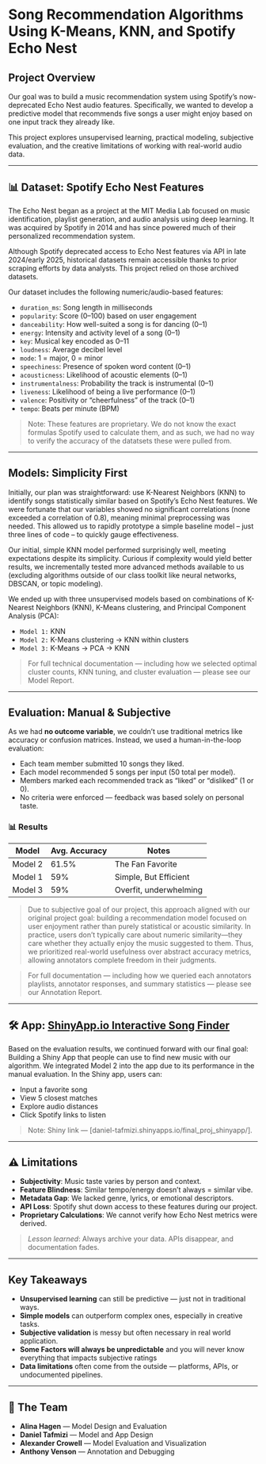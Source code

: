 
<!-- README.md is generated from README.Rmd. Please edit that file -->

# Song Recommendation Algorithms Using K-Means, KNN, and Spotify Echo Nest

## Project Overview

Our goal was to build a music recommendation system using Spotify’s
now-deprecated Echo Nest audio features. Specifically, we wanted to
develop a predictive model that recommends five songs a user might enjoy
based on one input track they already like.

This project explores unsupervised learning, practical modeling,
subjective evaluation, and the creative limitations of working with
real-world audio data.

------------------------------------------------------------------------

## 📊 Dataset: Spotify Echo Nest Features

The Echo Nest began as a project at the MIT Media Lab focused on music
identification, playlist generation, and audio analysis using deep
learning. It was acquired by Spotify in 2014 and has since powered much
of their personalized recommendation system.

Although Spotify deprecated access to Echo Nest features via API in late
2024/early 2025, historical datasets remain accessible thanks to prior
scraping efforts by data analysts. This project relied on those archived
datasets.

Our dataset includes the following numeric/audio-based features:

- `duration_ms`: Song length in milliseconds  
- `popularity`: Score (0–100) based on user engagement  
- `danceability`: How well-suited a song is for dancing (0–1)  
- `energy`: Intensity and activity level of a song (0–1)  
- `key`: Musical key encoded as 0–11  
- `loudness`: Average decibel level  
- `mode`: 1 = major, 0 = minor  
- `speechiness`: Presence of spoken word content (0–1)  
- `acousticness`: Likelihood of acoustic elements (0–1)  
- `instrumentalness`: Probability the track is instrumental (0–1)  
- `liveness`: Likelihood of being a live performance (0–1)  
- `valence`: Positivity or “cheerfulness” of the track (0–1)  
- `tempo`: Beats per minute (BPM)

> Note: These features are proprietary. We do not know the exact
> formulas Spotify used to calculate them, and as such, we had no way to
> verify the accuracy of the datatsets these were pulled from.

------------------------------------------------------------------------

## Models: Simplicity First

Initially, our plan was straightforward: use K-Nearest Neighbors (KNN)
to identify songs statistically similar based on Spotify’s Echo Nest
features. We were fortunate that our variables showed no significant
correlations (none exceeded a correlation of 0.8), meaning minimal
preprocessing was needed. This allowed us to rapidly prototype a simple
baseline model – just three lines of code – to quickly gauge
effectiveness.

Our initial, simple KNN model performed surprisingly well, meeting
expectations despite its simplicity. Curious if complexity would yield
better results, we incrementally tested more advanced methods available
to us (excluding algorithms outside of our class toolkit like neural
networks, DBSCAN, or topic modeling).

We ended up with three unsupervised models based on combinations of
K-Nearest Neighbors (KNN), K-Means clustering, and Principal Component
Analysis (PCA):

- `Model 1:` KNN
- `Model 2:` K-Means clustering → KNN within clusters  
- `Model 3:` K-Means → PCA → KNN

> For full technical documentation — including how we selected optimal
> cluster counts, KNN tuning, and cluster evaluation — please see our
> Model Report.

------------------------------------------------------------------------

## Evaluation: Manual & Subjective

As we had **no outcome variable**, we couldn’t use traditional metrics
like accuracy or confusion matrices. Instead, we used a
human-in-the-loop evaluation:

- Each team member submitted 10 songs they liked.
- Each model recommended 5 songs per input (50 total per model).
- Members marked each recommended track as “liked” or “disliked” (1 or
  0).
- No criteria were enforced — feedback was based solely on personal
  taste.

### 📊 Results

| Model   | Avg. Accuracy | Notes                  |
|---------|---------------|------------------------|
| Model 2 | 61.5%         | The Fan Favorite       |
| Model 1 | 59%           | Simple, But Efficient  |
| Model 3 | 59%           | Overfit, underwhelming |

> Due to subjective goal of our project, this approach aligned with our
> original project goal: building a recommendation model focused on user
> enjoyment rather than purely statistical or acoustic similarity. In
> practice, users don’t typically care about numeric similarity—they
> care whether they actually enjoy the music suggested to them. Thus, we
> prioritized real-world usefulness over abstract accuracy metrics,
> allowing annotators complete freedom in their judgments.

> For full documentation — including how we queried each annotators
> playlists, annotator responses, and summary statistics — please see
> our Annotation Report.

------------------------------------------------------------------------

## 🛠️ App: [ShinyApp.io Interactive Song Finder](#)

Based on the evaluation results, we continued forward with our final
goal: Building a Shiny App that people can use to find new music with
our algorithm. We integrated Model 2 into the app due to its performance
in the manual evaluation. In the Shiny app, users can:

- Input a favorite song  
- View 5 closest matches  
- Explore audio distances  
- Click Spotify links to listen

> Note: Shiny link —
> \[daniel-tafmizi.shinyapps.io/final_proj_shinyapp/\].

------------------------------------------------------------------------

## ⚠️ Limitations

- **Subjectivity**: Music taste varies by person and context.  
- **Feature Blindness**: Similar tempo/energy doesn’t always = similar
  vibe.  
- **Metadata Gap**: We lacked genre, lyrics, or emotional descriptors.  
- **API Loss**: Spotify shut down access to these features during our
  project.  
- **Proprietary Calculations**: We cannot verify how Echo Nest metrics
  were derived.

> *Lesson learned*: Always archive your data. APIs disappear, and
> documentation fades.

------------------------------------------------------------------------

## Key Takeaways

- **Unsupervised learning** can still be predictive — just not in
  traditional ways.
- **Simple models** can outperform complex ones, especially in creative
  tasks.
- **Subjective validation** is messy but often necessary in real world
  application.
- **Some Factors will always be unpredictable** and you will never know
  everything that impacts subjective ratings
- **Data limitations** often come from the outside — platforms, APIs, or
  undocumented pipelines.

------------------------------------------------------------------------

## 👥 The Team

- **Alina Hagen** — Model Design and Evaluation
- **Daniel Tafmizi** — Model and App Design  
- **Alexander Crowell** — Model Evaluation and Visualization  
- **Anthony Venson** — Annotation and Debugging
